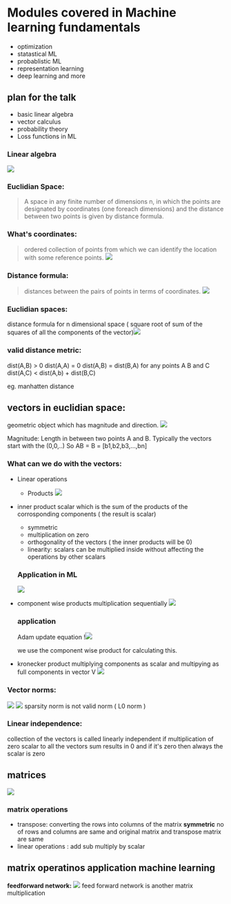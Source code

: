 # Modules covered in Machine learning fundamentals
* optimization 
* statastical ML 
* probablistic ML
* representation learning 
* deep learning and more 

## plan for the talk 
* basic linear algebra 
* vector calculus 
* probability theory 
* Loss functions in ML

### Linear algebra 
![](Images/2023-05-21-14-46-20.png)

### Euclidian Space: 
> A space in any finite number of dimensions n, in which the points are designated by coordinates (one foreach dimensions) and the distance between two points is given by distance formula.  

### What's coordinates: 
> ordered collection of points from which we can identify the location with some reference points. 
![](Images/2023-05-21-14-54-10.png)

### Distance formula: 
> distances between the pairs of points in terms of coordinates. 
![](Images/2023-05-21-14-56-13.png)

### Euclidian spaces: 
distance formula for n dimensional space ( square root of sum of the squares of all the components of the vector)![](Images/2023-05-21-14-57-31.png)


### valid distance metric: 
dist(A,B) > 0 
dist(A,A) = 0 
dist(A,B) = dist(B,A)
for any points A B and C dist(A,C) < dist(A,b) + dist(B,C)

eg. manhatten distance

## vectors in euclidian space: 
geometric object which has magnitude and direction. 
![](Images/2023-05-21-15-10-43.png)

Magnitude: Length in between two points A and B. Typically the vectors start with the (0,0,..) So AB = B = [b1,b2,b3,...,bn]

### What can we do with the vectors: 
- Linear operations
    - Products
    ![](Images/2023-05-21-15-17-36.png)
- inner product
    scalar which is the sum of the products of the corrosponding components ( the result is scalar)
    - symmetric
    - multiplication on zero 
    - orthogonality of the vectors ( the inner products will be 0) 
    - linearity: scalars can be multiplied inside without affecting the operations by other scalars

    ### Application in ML
    ![](Images/2023-05-21-15-22-26.png)

- component wise products 
multiplication sequentially 
![](Images/2023-05-21-15-23-13.png)

    ### application
    Adam update equation !![](Images/2023-05-21-15-24-32.png)

    we use the component wise product for calculating this.

- kronecker product 
multiplying components as scalar and multipying as full components in vector V
![](Images/2023-05-21-15-25-28.png) 

### Vector norms: 
![](Images/2023-05-21-15-44-57.png)
![](Images/2023-05-21-15-47-57.png)
sparsity norm is not valid norm ( L0 norm ) 

### Linear independence: 
collection of the vectors is called linearly independent if 
multiplication of zero scalar to all the vectors sum results in 0 
and if it's zero then always the scalar is zero

## matrices
![](Images/2023-05-21-16-05-15.png)

### matrix operations 
- transpose: converting the rows into columns of the matrix 
**symmetric** no of rows and columns are same and original matrix and transpose matrix are same
- linear operations : add sub multiply by scalar


## matrix operatinos application machine learning 
**feedforward network:** ![](Images/2023-05-21-19-10-58.png)
feed forward network is another matrix multiplication  